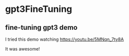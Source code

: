 # gpt3FineTuning
## fine-tuning gpt3 demo

I tried this demo watching https://youtu.be/5MNqn_7ty8A

It was awesome!
